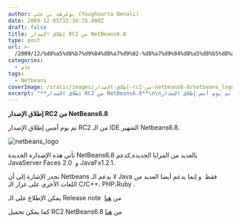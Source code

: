 ```yaml
---
author: يوغرطة بن علي (Youghourta Benali)
date: 2009-12-05T15:34:15.000Z
draft: false
title: إطلاق الإصدار RC2 من NetBeans6.8
type: post
url: >-
  /2009/12/%d8%a5%d8%b7%d9%84%d8%a7%d9%82-%d8%a7%d9%84%d8%a5%d8%b5%d8%af%d8%a7%d8%b1-rc2-%d9%85%d9%86-netbeans6-8/
categories:
  - عام
tags:
  - Netbeans
coverImage: /static/images/إطلاق-الإصدار-rc2-من-netbeans6-8/netbeans_logo.jpg
excerpt: "**إطلاق الإصدار RC2 من NetBeans6.8**\n\nتم يوم أمس إطلاق الإصدار RC2 من الـ IDE الشهير Netbeans6.8.\n\n![netbeans_logo](/static/images/إطلاق-الإصدار-rc2-من-netbeans6-8/netbeans_logo.jpg)\n\nتأتي هذه الإصدارة الجديدة NetBeans6.8 بالعديد من المزايا الجديدة,كدعم JavaServer Faces 2.0\_ و JavaFx1.2.1.\n\nتجدر الإشارة إلى أن Netbeans لا يدعم الـ Java فقط\_ و إنما يدعم"
---
```

**إطلاق الإصدار RC2 من NetBeans6.8**

تم يوم أمس إطلاق الإصدار RC2 من الـ IDE الشهير Netbeans6.8.

![netbeans_logo](/static/images/إطلاق-الإصدار-rc2-من-netbeans6-8/netbeans_logo.jpg)

تأتي هذه الإصدارة الجديدة NetBeans6.8 بالعديد من المزايا الجديدة,كدعم JavaServer Faces 2.0  و JavaFx1.2.1.

تجدر الإشارة إلى أن Netbeans لا يدعم الـ Java فقط  و إنما يدعم أيضا العديد من اللغات الأخرى على غرار الـ C/C++، PHP،Ruby .

يمكن الإطلاع على الـ Release note  من [هنا](http://netbeans.org/community/releases/68/relnotes.html)

كما يمكن تحميل RC2 NetBeans6.8 من [هنا](http://download.netbeans.org/netbeans/6.8/rc/)
